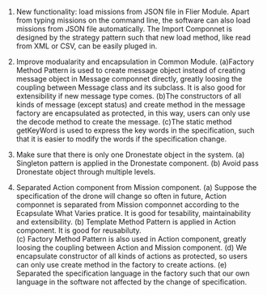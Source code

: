 1. New functionality: load missions from JSON file in Flier Module.
Apart from typing missions on the command line, the software can also load missions from JSON file automatically. The Import Componnet is designed by the strategy pattern such that new load method, like read from XML or CSV, can be easily pluged in.

2. Improve modualarity and encapsulation in Common Module.
(a)Factory Method Pattern is used to create message object instead of creating message object in Message componnet directly, greatly loosing the coupling between Message class and its subclass. It is also good for extensibility if new message type comes.
(b)The constructors of all kinds of message (except status) and create method in the message factory are encapsulated as protected, in this way, users can only use the decode method to create the message.
(c)The static method getKeyWord is used to express the key words in the specification, such that it is easier to modify the words if the specification change.

3. Make sure that there is only one Dronestate object in the system.
(a) Singleton pattern is applied in the Dronestate component.
(b) Avoid pass Dronestate object through multiple levels.

4. Separated Action component from Mission component.
(a) Suppose the specification of the drone will change so often in future, Action componnet is separated from Mission componnet according to the Ecapsulate What Varies pratice. It is good for tesability, maintainability and extensibility.
(b) Template Method Pattern is applied in Action component. It is good for reusabiluty.   
(c) Factory Method Pattern is also used in Action component, greatly loosing the coupling between Action and Mission component.
(d) We encapsulate constructor of all kinds of actions as protected, so users can only use create method in the factory to create actions.
(e) Separated the specification language in the factory such that our own language in the software not affected by the change of specification.

